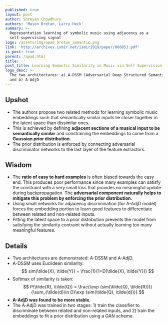 ```yaml
---
published: true
layout: post
author: Shreyan Chowdhury
authors: 'Mason Bretan, Larry Heck'
summary: >-
  Representation learning of symbolic music using adjacency as a
  self-supervising signal
logo: /assets/img/apad_bretan_semantic.png
link: 'http://archives.ismir.net/ismir2019/paper/000053.pdf'
is_post: true
parent: /apad.html
title: ''
post_title: Learning Semantic Similarity in Music via Self-Supervision
logo_desc: >-
  The two architectures: a) A-DSSM (Adversarial Deep Structured Semantic Model)
  and b) A-AdjD
---
```

## Upshot
- The authors propose two related methods for learning symbolic music embeddings such that semantically similar inputs lie closer together in the latent space than dissimilar ones.
- This is achieved by defining **adjacent sections of a musical input to be semantically similar** and constraining the embeddings to come from a **Gaussian prior distribution**.
- The prior distribution is enforced by connecting adversarial discriminator networks to the last layer of the feature extractors. 

## Wisdom
- The **ratio of easy to hard examples** is often biased towards the easy end. This produces poor performance since many examples can satisfy the constraint with a very small loss that provides no meaningful update during backpropagation. The **adversarial component naturally helps to mitigate this problem by enforcing the prior distribution**.
- Using small networks for adjacency discrimination (for A-AdjD model) forces the embedding portion to learn good features to differentiate between related and non-related inputs.
- Fitting the latent space to a prior distribution prevents the model from satisfying the similarity contraint without actually learning too many meaningful features.

## Details
- Two architectures are demonstrated: A-DSSM and A-AdjD.
- A-DSSM uses Euclidean similarity:
$$
sim(\tilde{X}, \tilde{Y}) = \frac{1}{1+D(\tilde{X}, \tilde{Y})}
$$
- Softmax of similarity is taken:
$$
P(\tilde{R}, \tilde{Q}) = \frac{\exp (sim(\tilde{Q}, \tilde{R}))}{\sum_{\tilde{d}\in D}\exp (sim(\tilde{Q}, \tilde{d}))}
$$
- **A-AdjD was found to be more stable**.
- The A-AdjD was trained in two stages: 1) train the classifier to discriminate between related and non-related inputs, and 2) train the embeddings to fit a prior distribution using a GAN scheme.
